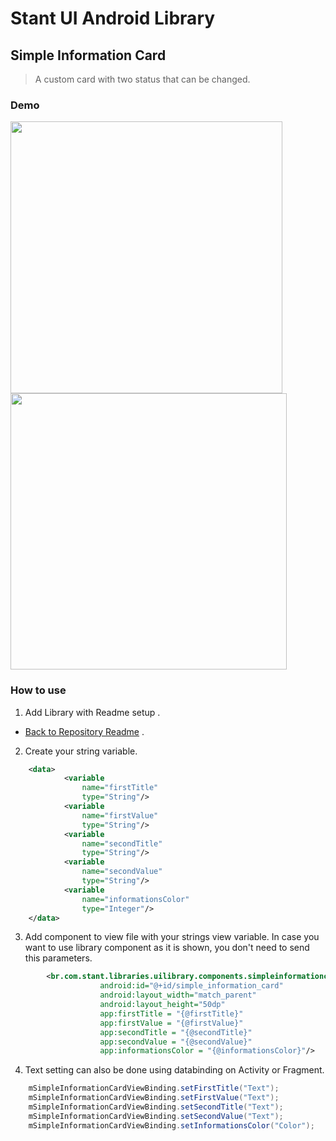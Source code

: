 # Stant UI Android Library

## Simple Information Card 
> A custom card with two status that can be changed.

### Demo

<p>
  <img src="https://raw.githubusercontent.com/stantmob/stant-ui-android-library/master/ui-library/src/main/java/br/com/stant/libraries/uilibrary/components/simpleinformationcardview/doc/simple_informations_card_first_state.png"  width="435">
  <img src="https://raw.githubusercontent.com/stantmob/stant-ui-android-library/master/ui-library/src/main/java/br/com/stant/libraries/uilibrary/components/simpleinformationcardview/doc/simple_informations_card_second_state.png"  width="442">
</p>

### How to use

1. Add Library with Readme setup .
* [Back to Repository Readme](https://github.com/stantmob/stant-ui-android-library#how-add-into-your-project) .


2. Create your string variable.
```xml
    <data>
            <variable
                name="firstTitle"
                type="String"/>
            <variable
                name="firstValue"
                type="String"/>
            <variable
                name="secondTitle"
                type="String"/>
            <variable
                name="secondValue"
                type="String"/>
            <variable
                name="informationsColor"
                type="Integer"/>
    </data>
```

3. Add component to view file with your strings view variable. In case you want to use library component as it is shown, you don't need to send this parameters. 
```xml
        <br.com.stant.libraries.uilibrary.components.simpleinformationcardview.SimpleInformationCardView
                    android:id="@+id/simple_information_card"
                    android:layout_width="match_parent"
                    android:layout_height="50dp"
                    app:firstTitle = "{@firstTitle}"
                    app:firstValue = "{@firstValue}"
                    app:secondTitle = "{@secondTitle}"
                    app:secondValue = "{@secondValue}"
                    app:informationsColor = "{@informationsColor}"/>
```

4. Text setting can also be done using databinding on Activity or Fragment.
```java
    mSimpleInformationCardViewBinding.setFirstTitle("Text");
    mSimpleInformationCardViewBinding.setFirstValue("Text");
    mSimpleInformationCardViewBinding.setSecondTitle("Text");
    mSimpleInformationCardViewBinding.setSecondValue("Text");
    mSimpleInformationCardViewBinding.setInformationsColor("Color");
```
